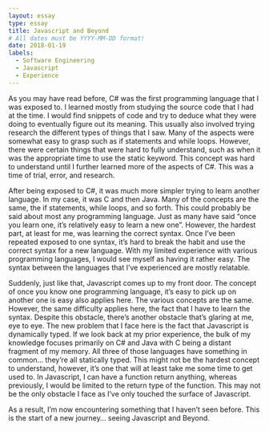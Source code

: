 ```yaml
---
layout: essay
type: essay
title: Javascript and Beyond
# All dates must be YYYY-MM-DD format!
date: 2018-01-19
labels:
  - Software Engineering
  - Javascript
  - Experience
---
```


As you may have read before, C# was the first programming language that I was exposed to. I learned mostly from studying the source code that I had at the time. I would find snippets of code and try to deduce what they were doing to eventually figure out its meaning. This usually also involved trying research the different types of things that I saw. Many of the aspects were somewhat easy to grasp such as if statements and while loops. However, there were certain things that were hard to fully understand, such as when it was the appropriate time to use the static keyword. This concept was hard to understand until I further learned more of the aspects of C#. This was a time of trial, error, and research.

After being exposed to C#, it was much more simpler trying to learn another language. In my case, it was C and then Java. Many of the concepts are the same, the if statements, while loops, and so forth. This could probably be said about most any programming language. Just as many have said “once you learn one, it’s relatively easy to learn a new one”. However, the hardest part, at least for me, was learning the correct syntax. Once I’ve been repeated exposed to one syntax, it’s hard to break the habit and use the correct syntax for a new language. With my limited experience with various programming languages, I would see myself as having it rather easy. The syntax between the languages that I’ve experienced are mostly relatable.

Suddenly, just like that, Javascript comes up to my front door. The concept of once you know one programming language, it’s easy to pick up on another one is easy also applies here. The various concepts are the same. However, the same difficulty applies here, the fact that I have to learn the syntax. Despite this obstacle, there’s another obstacle that’s glaring at me, eye to eye. The new problem that I face here is the fact that Javascript is dynamically typed. If we look back at my prior experience, the bulk of my knowledge focuses primarily on C# and Java with C being a distant fragment of my memory. All three of those languages have something in common… they’re all statically typed. This might not be the hardest concept to understand, however, it’s one that will at least take me some time to get used to. In Javascript, I can have a function return anything, whereas previously, I would be limited to the return type of the function. This may not be the only obstacle I face as I’ve only touched the surface of Javascript.

As a result, I’m now encountering something that I haven’t seen before. This is the start of a new journey… seeing Javascript and Beyond.
